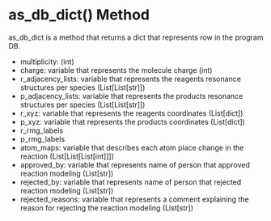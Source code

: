 # as_db_dict() Method

as_db_dict is a method that returns a dict that represents row in the program DB.

- multiplicity:  (int)
- charge: variable that represents the molecule charge (int)
- r_adjacency_lists: variable that represents the reagents resonance structures per species (List[List[str]])
- p_adjacency_lists: variable that represents the products resonance structures per species (List[List[str]])
- r_xyz: variable that represents the reagents coordinates (List[dict])
- p_xyz: variable that represents the products coordinates (List[dict])
- r_rmg_labels
- p_rmg_labels
- atom_maps: variable that describes each atom place change in the reaction (List[List[List[int]]])
- approved_by: variable that represents name of person that approved reaction modeling (List[str])
- rejected_by: variable that represents name of person that rejected reaction modeling (List[str])
- rejected_reasons: variable that represents a comment explaining the reason for rejecting the reaction modeling (List[str])
